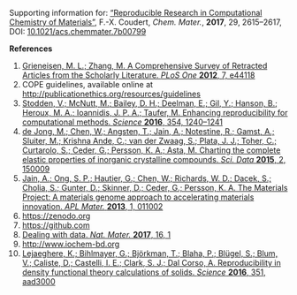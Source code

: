 Supporting information for: [“Reproducible Research in Computational Chemistry of Materials”](https://doi.org/10.1021/acs.chemmater.7b00799), F.-X. Coudert, _Chem. Mater._, **2017**, 29, 2615–2617, DOI: [10.1021/acs.chemmater.7b00799](https://doi.org/10.1021/acs.chemmater.7b00799)


**References**

1. [Grieneisen, M. L.; Zhang, M. A Comprehensive Survey of Retracted Articles from the Scholarly Literature. _PLoS One_ **2012**, 7, e44118](https://doi.org/10.1371/journal.pone.0044118)
2. COPE guidelines, available online at http://publicationethics.org/resources/guidelines
3. [Stodden, V.; McNutt, M.; Bailey, D. H.; Deelman, E.; Gil, Y.; Hanson, B.; Heroux, M. A.; Ioannidis, J. P. A.; Taufer, M. Enhancing reproducibility for computational methods. _Science_ **2016**, 354, 1240–1241](https://doi.org/10.1126/science.aah6168)
4. [de Jong, M.; Chen, W.; Angsten, T.; Jain, A.; Notestine, R.; Gamst, A.; Sluiter, M.; Krishna Ande, C.; van der Zwaag, S.; Plata, J. J.; Toher, C.; Curtarolo, S.; Ceder, G.; Persson, K. A.; Asta, M. Charting the complete elastic properties of inorganic crystalline compounds. _Sci. Data_ **2015**, 2, 150009](https://doi.org/10.1038/sdata.2015.9)
5. [Jain, A.; Ong, S. P.; Hautier, G.; Chen, W.; Richards, W. D.; Dacek, S.; Cholia, S.; Gunter, D.; Skinner, D.; Ceder, G.; Persson, K. A. The Materials Project: A materials genome approach to accelerating materials innovation. _APL Mater._ **2013**, 1, 011002](https://doi.org/10.1063/1.4812323)
6. https://zenodo.org
7. https://github.com
8. [Dealing with data. _Nat. Mater._ **2017**, 16, 1](https://doi.org/10.1038/nmat4841)
9. http://www.iochem-bd.org
10. [Lejaeghere, K.; Bihlmayer, G.; Björkman, T.; Blaha, P.; Blügel, S.; Blum, V.; Caliste, D.; Castelli, I. E.; Clark, S. J.; Dal Corso, A. Reproducibility in density functional theory calculations of solids. _Science_ **2016**, 351, aad3000](https://doi.org/10.1126/science.aad3000)
